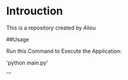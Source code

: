 # Introuction

This is a repository created by *Alieu*

##Usage

Run this Command to Execute the Application:

'python main.py'

'''
